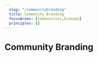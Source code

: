 ```yaml
---
  slug: "/communitybranding"
  title: Community Branding  
  focusAreas: [Communities,Economy]
  principles: []
---
```

# Community Branding
